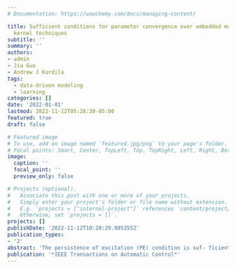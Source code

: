 ```yaml
---
# Documentation: https://wowchemy.com/docs/managing-content/

title: Sufficient conditions for parameter convergence over embedded manifolds using
  kernel techniques
subtitle: ''
summary: ''
authors:
- admin
- Jia Guo
- Andrew J Kurdila
tags: 
  - data-driven modeling
  - learning
categories: []
date: '2022-01-01'
lastmod: 2022-11-12T05:28:30-05:00
featured: true
draft: false

# Featured image
# To use, add an image named `featured.jpg/png` to your page's folder.
# Focal points: Smart, Center, TopLeft, Top, TopRight, Left, Right, BottomLeft, Bottom, BottomRight.
image:
  caption: ''
  focal_point: ''
  preview_only: false

# Projects (optional).
#   Associate this post with one or more of your projects.
#   Simply enter your project's folder or file name without extension.
#   E.g. `projects = ["internal-project"]` references `content/project/deep-learning/index.md`.
#   Otherwise, set `projects = []`.
projects: []
publishDate: '2022-11-12T10:28:29.995355Z'
publication_types:
- '2'
abstract: 'The persistence of excitation (PE) condition is suf- ficient to ensure parameter convergence in adaptive estimation problems. Recent results on adaptive estimation in reproducing kernel Hilbert spaces (RKHS) introduce PE conditions for RKHS. This paper presents sufficient conditions for PE for the particular class of uniformly embedded reproducing kernel Hilbert spaces (RKHS) defined over smooth Riemannian manifolds. This paper also studies the implications of the sufficient condition in the case when the RKHS is finite or infinite-dimensional. When the RKHS is finite-dimensional, the sufficient condition implies parameter convergence as in the conventional analysis. On the other hand, when the RKHS is infinite-dimensional, the same condition implies that the function estimate error is ultimately bounded by a constant that depends on the approximation error in the infinite-dimensional RKHS. We illustrate the effectiveness of the sufficient condition in a practical example.'
publication: '*IEEE Transactions on Automatic Control*'
---
```


